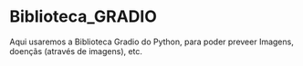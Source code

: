 # Biblioteca_GRADIO
Aqui usaremos a Biblioteca Gradio do Python, para poder preveer Imagens, doençãs (através de imagens), etc. 
